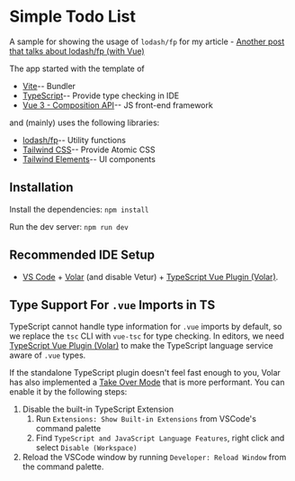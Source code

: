 
# Simple Todo List

A sample for showing the usage of `lodash/fp` for my article - [Another post that talks about lodash/fp (with Vue)](https://dev.to/allieschen/another-post-that-talks-about-lodashfp-with-vue-46ip-temp-slug-6896279?preview=dc066ec866f8536f27da527ea261773cbb49483f4088e37c3ef2793edd38c30a5d169528dd92b75106dc550be616298682ae3817b5f0dd8369fffe28)

The app started with the template of

- [Vite](https://vitest.dev/)-- Bundler
- [TypeScript](https://www.typescriptlang.org/)-- Provide type checking in IDE
- [Vue 3 - Composition API](https://vuejs.org/)-- JS front-end framework

and (mainly) uses the following libraries:

- [lodash/fp](https://github.com/lodash/lodash/wiki/FP-Guide)-- Utility functions
- [Tailwind CSS](https://tailwindcss.com/)-- Provide Atomic CSS
- [Tailwind Elements](https://tailwind-elements.com/)-- UI components

## Installation

Install the dependencies: `npm install`

Run the dev server: `npm run dev`

## Recommended IDE Setup

- [VS Code](https://code.visualstudio.com/) + [Volar](https://marketplace.visualstudio.com/items?itemName=Vue.volar) (and disable Vetur) + [TypeScript Vue Plugin (Volar)](https://marketplace.visualstudio.com/items?itemName=Vue.vscode-typescript-vue-plugin).

## Type Support For `.vue` Imports in TS

TypeScript cannot handle type information for `.vue` imports by default, so we replace the `tsc` CLI with `vue-tsc` for type checking. In editors, we need [TypeScript Vue Plugin (Volar)](https://marketplace.visualstudio.com/items?itemName=Vue.vscode-typescript-vue-plugin) to make the TypeScript language service aware of `.vue` types.

If the standalone TypeScript plugin doesn't feel fast enough to you, Volar has also implemented a [Take Over Mode](https://github.com/johnsoncodehk/volar/discussions/471#discussioncomment-1361669) that is more performant. You can enable it by the following steps:

1. Disable the built-in TypeScript Extension
    1. Run `Extensions: Show Built-in Extensions` from VSCode's command palette
    2. Find `TypeScript and JavaScript Language Features`, right click and select `Disable (Workspace)`
2. Reload the VSCode window by running `Developer: Reload Window` from the command palette.